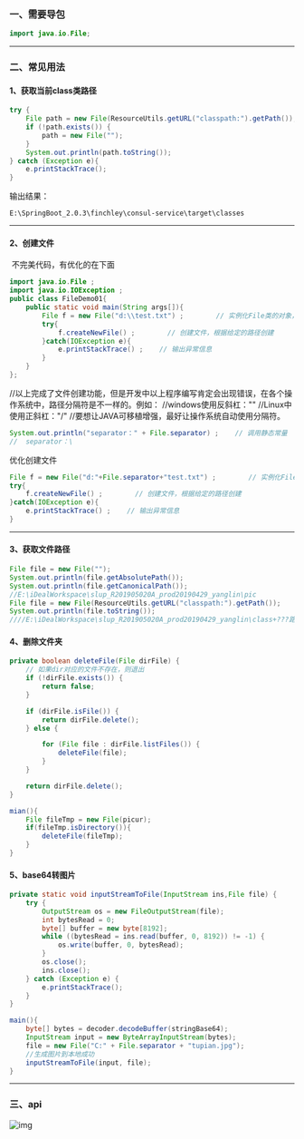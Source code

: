 ### 一、需要导包

```java
import java.io.File;
```

---

### 二、常见用法

#### 1、获取当前class类路径

```java
try {
    File path = new File(ResourceUtils.getURL("classpath:").getPath());
    if (!path.exists()) {
        path = new File("");
    }
    System.out.println(path.toString());
} catch (Exception e){
    e.printStackTrace();
}
```

输出结果：

~~~
E:\SpringBoot_2.0.3\finchley\consul-service\target\classes
~~~

---

#### 2、创建文件

​	不完美代码，有优化的在下面

~~~java
import java.io.File ;
import java.io.IOException ;
public class FileDemo01{
    public static void main(String args[]){
        File f = new File("d:\\test.txt") ;        // 实例化File类的对象，给出路径
        try{
            f.createNewFile() ;        // 创建文件，根据给定的路径创建
        }catch(IOException e){
            e.printStackTrace() ;    // 输出异常信息
        }
    }
};
~~~

//以上完成了文件创建功能，但是开发中以上程序编写肯定会出现错误，在各个操作系统中，路径分隔符是不一样的。例如：
//windows使用反斜杠："\"
//Linux中使用正斜杠："/"
//要想让JAVA可移植增强，最好让操作系统自动使用分隔符。

~~~java
System.out.println("separator：" + File.separator) ;    // 调用静态常量
//	separator：\
~~~

优化创建文件

~~~java
File f = new File("d:"+File.separator+"test.txt") ;        // 实例化File类的对象
try{
	f.createNewFile() ;        // 创建文件，根据给定的路径创建
}catch(IOException e){
	e.printStackTrace() ;    // 输出异常信息
}
~~~

---

#### 3、获取文件路径

~~~java
File file = new File("");
System.out.println(file.getAbsolutePath());
System.out.println(file.getCanonicalPath());
//E:\iDealWorkspace\slup_R201905020A_prod20190429_yanglin\pic
File file = new File(ResourceUtils.getURL("classpath:").getPath());
System.out.println(file.toString());
////E:\iDealWorkspace\slup_R201905020A_prod20190429_yanglin\class+???路径
~~~

#### 4、删除文件夹

```java
private boolean deleteFile(File dirFile) {
    // 如果dir对应的文件不存在，则退出
    if (!dirFile.exists()) {
        return false;
    }

    if (dirFile.isFile()) {
        return dirFile.delete();
    } else {

        for (File file : dirFile.listFiles()) {
            deleteFile(file);
        }
    }

    return dirFile.delete();
}

mian(){
    File fileTmp = new File(picur);
    if(fileTmp.isDirectory()){
        deleteFile(fileTmp);
    }
}
```

#### 5、base64转图片

~~~java
private static void inputStreamToFile(InputStream ins,File file) {
    try {
        OutputStream os = new FileOutputStream(file);
        int bytesRead = 0;
        byte[] buffer = new byte[8192];
        while ((bytesRead = ins.read(buffer, 0, 8192)) != -1) {
            os.write(buffer, 0, bytesRead);
        }
        os.close();
        ins.close();
    } catch (Exception e) {
        e.printStackTrace();
    }
}

main(){
    byte[] bytes = decoder.decodeBuffer(stringBase64);
    InputStream input = new ByteArrayInputStream(bytes);
    file = new File("C:" + File.separator + "tupian.jpg");
    //生成图片到本地成功
    inputStreamToFile(input, file);
}
~~~



---

### 三、api

![img](https://images2015.cnblogs.com/blog/779030/201608/779030-20160807145748247-185833785.png)

